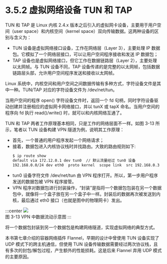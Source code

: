 # 3.5.2 虚拟网络设备 TUN 和 TAP

TUN 和 TAP 是 Linux 内核 2.4.x 版本之后引入的虚拟网卡设备，主要用于用户空间（user space）和内核空间（kernel space）双向传输数据。这两种设备的区别与含义为：
- TUN 设备是虚拟网络接口设备，工作在网络层（Layer 3），主要处理 IP 数据包。它模拟了一个网络层接口，可以让用户空间程序接收和发送 IP 数据包；
- TAP 设备也是虚拟网络接口，但它工作在数据链路层（Layer 2），主要处理 以太网帧。与 TUN 设备不同，TAP 设备传递的是完整的以太网帧，包括数据链路层头部，允许用户空间程序发送和接收以太网帧。


Linux 系统中，内核空间和用户空间之间数据传输有多种方式，字符设备文件是其中一种。TUN/TAP 对应的字符设备文件为 /dev/net/tun。

当用户空间的程序 open() 字符设备文件时，返回一个 fd 句柄，同时字符设备驱动创建并注册相应的虚拟网卡网络接口，并以 tunX 或 tapX 命名。当用户空间的程序向 fd 执行 read()/write() 时，就可以和内核网络互通了。

TUN 和 TAP 两者工作原理基本相同，只是工作的网络层面不一样。如图 3-13 所示，笔者以 TUN 设备构建 VPN 隧道为例，说明其工作原理：
- 首先，一个普通的用户程序发起一个网络请求；
- 接着，数据包进入内核协议栈时并找路由。大致的路由规则如下:
	```bash
	$ ip route show
	default via 172.12.0.1 dev tun0  // 默认流量经过 tun0 设备
	192.168.0.0/24 dev eth0  proto kernel  scope link  src 192.168.0.3
	```
- tun0 设备字符文件 /dev/net/tun 由 VPN 程序打开。所以，第一步用户程序发送的数据包被 VPN 程序接管。
- VPN 程序对数据包进行封装操作，“封装”是指将一个数据包包装在另一个数据包中，就像将一个盒子放在另一个盒子中一样。封装后的数据再次被发送到内核，最后通过 eth0 接口（也就是图中的物理网卡）发出。

:::center
  ![](../assets/tun.svg)<br/>
 图 3-13 VPN 中数据流动示意图
:::

将一个数据包封装到另一个数据包是构建网络隧道，实现虚拟网络的典型方式。

本书第七章介绍的容器网络插件 Flannel，早期的设计中曾使用 TUN 设备实现了 UDP 模式下的跨主机通信，但使用 TUN 设备传输数据需要经过两次协议栈，且有多次的封包/解包过程，产生额外的性能损耗。这是后来 Flannel 弃用 UDP 模式的主要原因。
